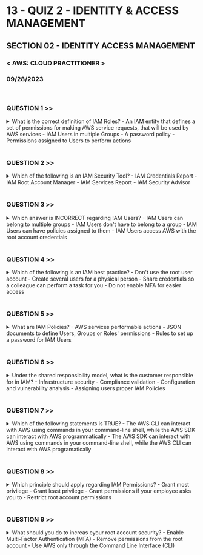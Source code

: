 # 13 - QUIZ 2 - IDENTITY & ACCESS MANAGEMENT

## SECTION 02 - IDENTITY ACCESS MANAGEMENT <br>

### < AWS: CLOUD PRACTITIONER > <br>

### 09/28/2023 <br>

<br>

### QUESTION 1 >>

<details>
    <summary>
    What is the correct definition of IAM Roles?
      - An IAM entity that defines a set of permissions for making AWS service requests, that will be used by AWS services
      - IAM Users in multiple Groups
      - A password policy
      - Permissions assigned to Users to perform actions
    </summary>
  Some AWS services will need to perform actions on your behalf. To do so, you must assign permissions to services with IAM Roles  
</details>

<br>

### QUESTION 2 >>

<details>
  <summary>
  Which of the following is an IAM Security Tool?
    - IAM Credentials Report
    - IAM Root Account Manager
    - IAM Services Report
    - IAM Security Advisor
  </summary>
  IAM Credentials report lists all your account's user and the status of their various credentials. The other IAM Security Tool is IAM Access Advisor. It shows the service permissions granted to a user and when those services were last accessed.
</details>

<br>

### QUESTION 3 >>

<details>
        <summary>
        Which answer is INCORRECT regarding IAM Users?
          - IAM Users can belong to multiple groups
          - IAM Users don't have to belong to a group
          - IAM Users can have policies assigned to them
          - IAM Users access AWS with the root account credentials
        </summary>
      IAM Users access AWS using a username and a password
</details>

<br>

### QUESTION 4 >>

<details>
        <summary>
        Which of the following is an IAM best practice?
          - Don't use the root user account
          - Create several users for a physical person
          - Share credentials so a colleague can perform a task for you
          - Do not enable MFA for easier access
        </summary>
      You only want to use the root account to create your first IAM user, and for a few account and service management tasks. For every day and administration tasks, use an IAM user with permissions.
         
</details>

<br>

### QUESTION 5 >>

<details>
        <summary>
        What are IAM Policies?
          - AWS services performable actions
          - JSON documents to define Users, Groups or Roles' permissions
          - Rules to set up a password for IAM Users
        </summary>
      An IAM policy is an entity that, when attached to an identity or resource, defines their permissions
         
</details>

<br>

### QUESTION 6 >>

<details>
        <summary>
        Under the shared responsibility model, what is the customer responsible for in IAM?
          - Infrastructure security
          - Compliance validation
          - Configuration and vulnerability analysis
          - Assigning users proper IAM Policies
        </summary>
      Customers are responsible for defining and using IAM policies
         
</details>

<br>

### QUESTION 7 >>

<details>
        <summary>
        Which of the following statements is TRUE?
        - The AWS CLI can interact with AWS using commands in your command-line shell, while the AWS SDK can interact with AWS programmatically
        - The AWS SDK can interact with AWS using commands in your command-line shell, while the AWS CLI can interact with AWS programatically
        </summary>
      The AWS CLI interacts with the command line shell on your computer, while the SDK interacts programmatically
         
</details>

<br>

### QUESTION 8 >>

<details>
        <summary>
        Which principle should apply regarding IAM Permissions?
          - Grant most privilege
          - Grant least privilege
          - Grant permissions if your employee asks you to
          - Restrict root account permissions
        </summary>
      The rule of thumb is to grant the LEAST permissions possible a user will need (for security reasons). This extends further in that services a user doesn't use should be removed from their permissions (can be view on the user/permissions page)
         
</details>

<br>

### QUESTION 9 >>

<details>
        <summary>
        What should you do to increas eyour root account security?
          - Enable Multi-Factor Authentication (MFA)
          - Remove permissions from the root account
          - Use AWS only through the Command Line Interface (CLI)
        </summary>
      You want to enable MFA in order to add a layer of security, so even if your password is stolen, lost or hacked your account is not compromised
         
</details>

<br>
